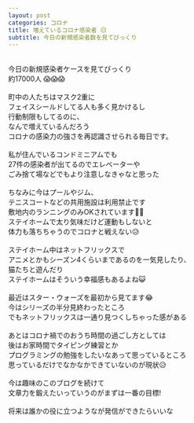 ```yaml
---
layout: post
categories: コロナ
title: 増えているコロナ感染者 😥
subtitle: 今日の新規感染者数を見てびっくり
---
```

<br>
今日の新規感染者ケースを見てびっくり<br>
約17000人 😱😱😱<br>
<br>
町中の人たちはマスク2重に<br>
フェイスシールドしてる人も多く見かけるし<br>
行動制限もしてるのに、<br>
なんで増えているんだろう<br>
コロナの感染力の強さを再認識させられる毎日です。<br>
<br>
私が住んでいるコンドミニアムでも<br>
27件の感染者が出てるのでエレベーターや<br>
ごみ捨て場などでもより注意しなきゃなと思った<br>
<br>
ちなみに今はプールやジム、<br>
テニスコートなどの共用施設は利用禁止です<br>
敷地内のランニングのみOKされています👍🏻<br>
ステイホームで太り気味だけど運動もしないと<br>
体力も落ちちゃうのでコロナと戦えない😥<br>
<br>
ステイホーム中はネットフリックスで<br>
アニメとかもシーズン4くらいまであるのを一気見したり、<br>
猫たちと遊んだり<br>
ステイホームはそういう幸福感もあるよね😺<br>
<br>
最近はスター・ウォーズを最初から見てます😂<br>
今はシリーズの半分見終わったところ<br>
でもネットフリックスは一通り見つくしちゃった感がある<br>
<br>
あとはコロナ禍でのおうち時間の過ごし方としては<br>
後はお家時間でタイピング練習とか<br>
プログラミングの勉強をしたいなあって思っているところ<br>
思っているだけでなかなかできていないのが現状😥<br>
<br>
今は趣味のこのブログを続けて<br>
文章力を鍛えたいっていうのがまずは一番の目標!<br>
<br>
将来は誰かの役に立つようなが発信ができたらいいな<br>
<br>
<br>
<br>
<br>